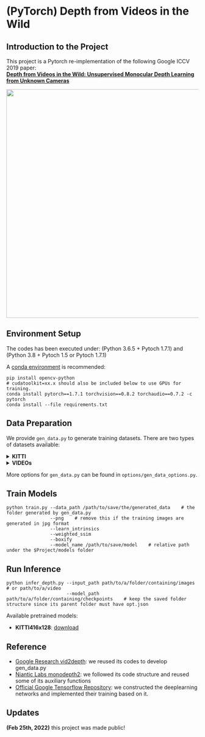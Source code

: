 # (PyTorch) Depth from Videos in the Wild

## Introduction to the Project

This project is a Pytorch re-implementation of the following Google ICCV 2019 paper:  
**[Depth from Videos in the Wild: Unsupervised Monocular Depth Learning from Unknown Cameras](https://arxiv.org/abs/1904.04998)**

<p align="center">
  <img src="demo/kitti_0926drive0001_0018.gif" width="600" />
</p>

## Environment Setup
The codes has been executed under: (Python 3.6.5 + Pytoch 1.7.1) and (Python 3.8 + Pytoch 1.5 or Pytoch 1.7.1)

A [conda environment](https://docs.conda.io/projects/conda/en/latest/user-guide/tasks/manage-environments.html#creating-an-environment-with-commands) is recommended:
```
pip install opencv-python
# cudatoolkit=xx.x should also be included below to use GPUs for training.
conda install pytorch==1.7.1 torchvision==0.8.2 torchaudio==0.7.2 -c pytorch
conda install --file requirements.txt
```

## Data Preparation

We provide `gen_data.py` to generate training datasets. There are two types of datasets available:

<details><summary><strong>KITTI</strong></summary>
<p>  
  
#### Download Raw Data   
Please visit the [official website](http://www.cvlibs.net/datasets/kitti/raw_data.php) to download the entire raw KITTI dataset 
and unzip it to a folder named kitti_raw.  
Alternatively, you can also run the follows:
```
./datasets/data_prep/kitti_raw_downloader.sh
```
#### Generate Training Dataset   
```
python gen_data.py \
--dataset_name [kitti_raw_eigen or kitti_raw_stereo] \
--dataset_dir /path/to/kitti_raw \
--save_dir /path/to/save/the/generated_data \
--mask color
```

</p>
</details>

<details><summary><strong>VIDEOs</strong></summary>
<p>  

Training datasets can also be generated from your own videos (in mp4 format) under the same folder.
  
*[Optional]* If the camera intrinsics are known, please put the 9 entries of its flattented camera intrinsics in a text file.
```
1344.8 0.0 640.0 0.0 1344.8 360.0 0.0 0.0 1.0
```

Then generate the training dataset by running:
```
python gen_data.py \
--dataset_name video \
--dataset_dir /path/to/your/video_folder \  # please do not use spaces in video names for now
--save_dir /path/to/save/the/generated_data \
--intrinsics /path/to/your/camera_intrinsics_file \ # If not set, default intrinsics are produced according to IPhone 
--mask color
```
  
</p>
</details>

More options for `gen_data.py` can be found in `options/gen_data_options.py`.

## Train Models
```
python train.py --data_path /path/to/save/the/generated_data    # the folder generated by gen_data.py
                --png    # remove this if the training images are generated in jpg format
                --learn_intrinsics
                --weighted_ssim
                --boxify
                --model_name /path/to/save/model    # relative path under the $Project/models folder 
```

## Run Inference
```
python infer_depth.py --input_path path/to/a/folder/containing/images    # or path/to/a/video
                      --model_path path/to/a/folder/containing/checkpoints    # keep the saved folder structure since its parent folder must have opt.json
```
Available pretrained models:
* **KITTI416x128**: [download](https://drive.google.com/file/d/1uj3CNNw5buvxqNIJJmY30_9kRY0HpS9Z/view?usp=sharing)

## Reference
* [Google Research vid2depth](https://github.com/tensorflow/models/tree/37ec31714f68255532b4c35f117bc33fd7f90692/research/vid2depth): we reused its codes to develop gen_data.py
* [Niantic Labs monodepth2](https://github.com/nianticlabs/monodepth2): we followed its code structure and reused some of its auxiliary functions
* [Official Google Tensorflow Repository](https://github.com/google-research/google-research/tree/57b60e7a7a5efc358adf4041a062ae435e6155be/depth_from_video_in_the_wild): we constructed the deeplearning networks and implemented their training based on it. 

## Updates
**(Feb 25th, 2022)** this project was made public!
